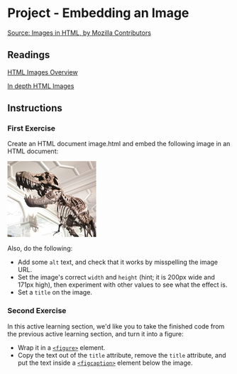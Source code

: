 # Project - Embedding an Image

[Source: Images in HTML, by Mozilla Contributors](https://developer.mozilla.org/en-US/docs/Learn/HTML/Multimedia_and_embedding/Images_in_HTML)

## Readings

[HTML Images Overview](http://htmldog.com/guides/html/beginner/images/)

[In depth HTML Images](https://www.w3schools.com/html/html_images.asp)

## Instructions

### First Exercise

Create an HTML document image.html and embed the following image in an HTML document:

![dinosaur](assets/image.jpg)

Also, do the following:

* Add some `alt` text, and check that it works by misspelling the image URL.
* Set the image's correct `width` and `height` (hint; it is 200px wide and 171px high), then experiment with other values to see what the effect is.
* Set a `title` on the image.

### Second Exercise

In this active learning section, we'd like you to take the finished code from the previous active learning section, and turn it into a figure:

* Wrap it in a [`<figure>`](/en-US/docs/Web/HTML/Element/figure "The HTML <figure> element represents self-contained content, frequently with a caption (<figcaption>), and is typically referenced as a single unit.") element.
* Copy the text out of the `title` attribute, remove the `title` attribute, and put the text inside a [`<figcaption>`](/en-US/docs/Web/HTML/Element/figcaption "The HTML <figcaption> element represents a caption or a legend associated with a figure or an illustration described by the rest of the data of the <figure> element which is its immediate ancestor.") element below the image.
